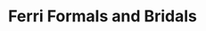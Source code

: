 ---
title: "Ferri Formals and Bridals"
url: /schenectady/ferri-formals-and-bridals/
shop: Kleidung
---